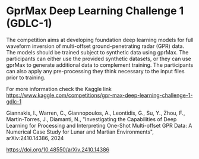 
# GprMax Deep Learning Challenge 1 (GDLC-1)


The competition aims at developing foundation deep learning models for full waveform inversion of multi-offset ground-penetrating radar (GPR) data. The models should be trained subject to synthetic data using gprMax. The participants can either use the provided synthetic datasets, or they can use gprMax to generate additional data to complement training. The participants can also apply any pre-processing they think necessary to the input files prior to training.

For more information check the Kaggle link
https://www.kaggle.com/competitions/gpr-max-deep-learning-challenge-1-gdlc-1

Giannakis, I., Warren, C., Giannopoulos, A., Leontidis, G., Su, Y., Zhou, F., Martin-Torres, J., Diamanti, N., "Investigating the Capabilities of Deep Learning for Processing and Interpreting One-Shot Multi-offset GPR Data: A Numerical Case Study for Lunar and Martian Environments", arXiv:2410.14386, 2024

https://doi.org/10.48550/arXiv.2410.14386
